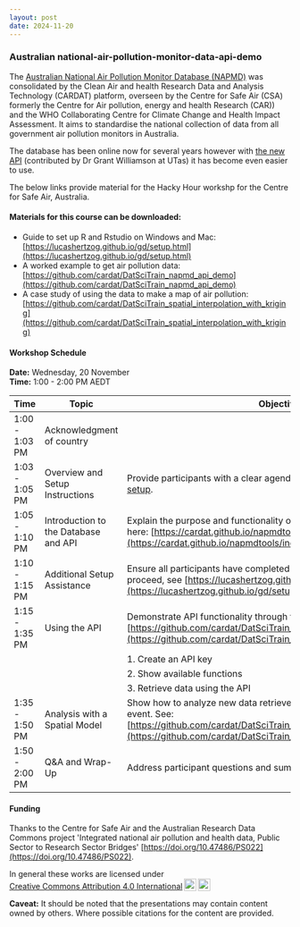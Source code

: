 ```yaml
---
layout: post
date: 2024-11-20
---
```



### Australian national-air-pollution-monitor-data-api-demo

The [Australian National Air Pollution Monitor Database (NAPMD)](https://cardat.github.io/napmdtools/index.html) was consolidated by the 
Clean Air and health Research Data and Analysis Technology (CARDAT) platform, overseen by the Centre for Safe Air (CSA) 
formerly the Centre for Air pollution, energy and health Research (CAR)) and the WHO Collaborating Centre for Climate Change and Health Impact Assessment. 
It aims to standardise the national collection of data from all government air pollution monitors in Australia.

The database has been online now for several years however with [the new API](https://napmd.cloud.car-dat.org/__docs__/) (contributed by Dr Grant Williamson at UTas) it has become even easier to use.

The below links provide material for the Hacky Hour workshp for the Centre for Safe Air, Australia.

#### Materials for this course can be downloaded:
- Guide to set up R and Rstudio on Windows and Mac: [https://lucashertzog.github.io/gd/setup.html](https://lucashertzog.github.io/gd/setup.html)
- A worked example to get air pollution data: [https://github.com/cardat/DatSciTrain_napmd_api_demo](https://github.com/cardat/DatSciTrain_napmd_api_demo)
- A case study of using the data to make a map of air pollution: [https://github.com/cardat/DatSciTrain_spatial_interpolation_with_kriging](https://github.com/cardat/DatSciTrain_spatial_interpolation_with_kriging)

#### Workshop Schedule  

**Date:** Wednesday, 20 November  
**Time:** 1:00 - 2:00 PM AEDT  

| Time          | Topic                          | Objectives                                                                 |
|---------------|--------------------------------|---------------------------------------------------------------------------|
| 1:00 - 1:03 PM | Acknowledgment of country |                                                                                   |
|  1:03 - 1:05 PM  | Overview and Setup Instructions | Provide participants with a clear agenda and [guidelines for R and Rstudio setup](https://lucashertzog.github.io/gd/setup.html). |
| 1:05 - 1:10 PM | Introduction to the Database and API | Explain the purpose and functionality of the database and API, described here: [https://cardat.github.io/napmdtools/index.html](https://cardat.github.io/napmdtools/index.html)             |
| 1:10 - 1:15 PM | Additional Setup Assistance    | Ensure all participants have completed the setup and are ready to proceed, see [https://lucashertzog.github.io/gd/setup.html](https://lucashertzog.github.io/gd/setup.html) |
| 1:15 - 1:35 PM | Using the API                  | Demonstrate API functionality through three key steps: see [https://github.com/cardat/DatSciTrain_napmd_api_demo](https://github.com/cardat/DatSciTrain_napmd_api_demo)                    |
|               |                                | 1. Create an API key                                                     |
|               |                                | 2. Show available functions                                              |
|               |                                | 3. Retrieve data using the API                                           |
| 1:35 - 1:50 PM | Analysis with a Spatial Model  | Show how to analyze new data retrieved via API and adapt for a different event. See: [https://github.com/cardat/DatSciTrain_spatial_interpolation_with_kriging](https://github.com/cardat/DatSciTrain_spatial_interpolation_with_kriging)|
| 1:50 - 2:00 PM | Q&A and Wrap-Up               | Address participant questions and summarise key takeaways.                |



#### Funding 

Thanks to the Centre for Safe Air and the Australian Research Data Commons project 'Integrated national air pollution and health data, Public Sector to Research Sector Bridges'
[https://doi.org/10.47486/PS022](https://doi.org/10.47486/PS022).

<p xmlns:cc="http://creativecommons.org/ns#" >In general these works are licensed under <a href="https://creativecommons.org/licenses/by/4.0/?ref=chooser-v1" target="_blank" rel="license noopener noreferrer" style="display:inline-block;">Creative Commons Attribution 4.0 International<img style="height:22px!important;margin-left:3px;vertical-align:text-bottom;" src="https://mirrors.creativecommons.org/presskit/icons/cc.svg?ref=chooser-v1" alt=""><img style="height:22px!important;margin-left:3px;vertical-align:text-bottom;" src="https://mirrors.creativecommons.org/presskit/icons/by.svg?ref=chooser-v1" alt=""></a></p>


**Caveat:** It should be noted that the presentations may contain content owned by others. Where possible citations for the content are provided.  
